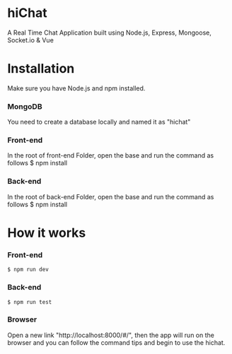 # hiChat
A Real Time Chat Application built using Node.js, Express, Mongoose, Socket.io & Vue

# Installation

Make sure you have Node.js and npm installed.

### MongoDB
You need to create a database locally and named it as "hichat"

### Front-end
In the root of front-end Folder, open the base and run the command as follows
	$ npm install

### Back-end
In the root of back-end Folder, open the base and run the command as follows
	$ npm install

# How it works
### Front-end
	$ npm run dev

### Back-end
	$ npm run test

### Browser
Open a new link "http://localhost:8000/#/", then the app will run on the browser and you can follow the command tips and begin to use the hichat.
